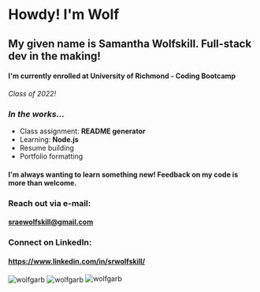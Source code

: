 # Howdy! I'm Wolf
## My given name is Samantha Wolfskill. Full-stack dev in the making!
#### I'm currently enrolled at **University of Richmond - Coding Bootcamp**
_Class of 2022!_

### _In the works..._

- Class assignment: **README generator**
- Learning: **Node.js**
- Resume building
- Portfolio formatting

#### I'm always wanting to learn something new! Feedback on my code is more than welcome.
### Reach out via e-mail:
#### **sraewolfskill@gmail.com**
### Connect on LinkedIn:
#### https://www.linkedin.com/in/srwolfskill/

<img align="center" src="https://github-readme-stats.vercel.app/api?username=wolfgarb&show_icons=true&locale=en&theme=gotham" alt="wolfgarb" />

<img align="center" src="https://github-readme-stats.vercel.app/api/top-langs?username=wolfgarb&show_icons=true&locale=en&layout=compact&theme=gotham" alt="wolfgarb" />

<img src="https://komarev.com/ghpvc/?username=wolfgarb&label=Profile%20views&color=0e75b6&style=flat" alt="wolfgarb" />


